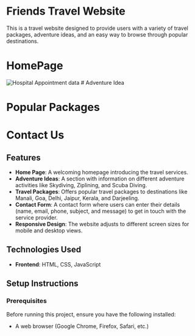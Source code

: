 # Friends Travel Website

This is a travel website designed to provide users with a variety of travel packages, adventure ideas, and an easy way to browse through popular destinations. 
# HomePage
<img src="https://postimg.cc/mzvK3wht" alt="Hospital Appointment data" style="max-width: 100%; height: auto;" />
# Adventure Idea

# Popular Packages

# Contact Us
## Features

- **Home Page**: A welcoming homepage introducing the travel services.
- **Adventure Ideas**: A section with information on different adventure activities like Skydiving, Ziplining, and Scuba Diving.
- **Travel Packages**: Offers popular travel packages to destinations like Manali, Goa, Delhi, Jaipur, Kerala, and Darjeeling.
- **Contact Form**: A contact form where users can enter their details (name, email, phone, subject, and message) to get in touch with the service provider.
- **Responsive Design**: The website adjusts to different screen sizes for mobile and desktop views.

## Technologies Used

- **Frontend**: HTML, CSS, JavaScript

## Setup Instructions

### Prerequisites

Before running this project, ensure you have the following installed:

- A web browser (Google Chrome, Firefox, Safari, etc.)
